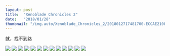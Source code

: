 ```yaml
---
layout: post
title:  "Xenoblade Chronicles 2"
date:   "2018/01/28"
thumbnail: "/img.auto/Xenoblade_Chronicles_2/2018012717481700-ECCAE210FD0AA1E799B6F807E179FB9A.jpg"
---
```

就，找不到路

![]({{site.baseurl}}/assets/img/img.auto/Xenoblade_Chronicles_2/2018012716324900-ECCAE210FD0AA1E799B6F807E179FB9A.jpg)
![]({{site.baseurl}}/assets/img/img.auto/Xenoblade_Chronicles_2/2018012717342900-ECCAE210FD0AA1E799B6F807E179FB9A.jpg)
![]({{site.baseurl}}/assets/img/img.auto/Xenoblade_Chronicles_2/2018012717385100-ECCAE210FD0AA1E799B6F807E179FB9A.jpg)
![]({{site.baseurl}}/assets/img/img.auto/Xenoblade_Chronicles_2/2018012717473800-ECCAE210FD0AA1E799B6F807E179FB9A.jpg)
![]({{site.baseurl}}/assets/img/img.auto/Xenoblade_Chronicles_2/2018012717482100-ECCAE210FD0AA1E799B6F807E179FB9A.jpg)
![]({{site.baseurl}}/assets/img/img.auto/Xenoblade_Chronicles_2/2018012718025200-ECCAE210FD0AA1E799B6F807E179FB9A.jpg)
![]({{site.baseurl}}/assets/img/img.auto/Xenoblade_Chronicles_2/2018012722060100-ECCAE210FD0AA1E799B6F807E179FB9A.jpg)
![]({{site.baseurl}}/assets/img/img.auto/Xenoblade_Chronicles_2/2018012722154700-ECCAE210FD0AA1E799B6F807E179FB9A.jpg)
![]({{site.baseurl}}/assets/img/img.auto/Xenoblade_Chronicles_2/2018012722212800-ECCAE210FD0AA1E799B6F807E179FB9A.jpg)
![]({{site.baseurl}}/assets/img/img.auto/Xenoblade_Chronicles_2/2018012723223800-ECCAE210FD0AA1E799B6F807E179FB9A.jpg)
![]({{site.baseurl}}/assets/img/img.auto/Xenoblade_Chronicles_2/2018012802375400-ECCAE210FD0AA1E799B6F807E179FB9A.jpg)
![]({{site.baseurl}}/assets/img/img.auto/Xenoblade_Chronicles_2/2018012820034100-ECCAE210FD0AA1E799B6F807E179FB9A.jpg)
![]({{site.baseurl}}/assets/img/img.auto/Xenoblade_Chronicles_2/2018012820114300-ECCAE210FD0AA1E799B6F807E179FB9A.jpg)